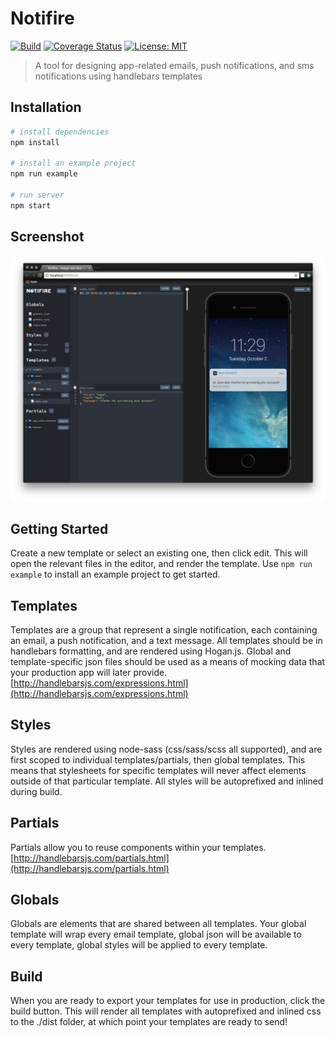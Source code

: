 # Notifire

[![Build](https://travis-ci.org/nickforddesign/notification_designer.svg?branch=master)](#)
[![Coverage Status](https://coveralls.io/repos/github/nickforddesign/notification_designer/badge.svg?branch=master)](https://coveralls.io/github/nickforddesign/notification_designer?branch=master)
[![License: MIT](https://img.shields.io/badge/License-MIT-blue.svg)](https://opensource.org/licenses/MIT)

> A tool for designing app-related emails, push notifications, and sms notifications using handlebars templates

## Installation

``` bash
# install dependencies
npm install

# install an example project
npm run example

# run server
npm start
```

## Screenshot

![screenshot](/static/screenshot.png?raw=true)

## Getting Started

Create a new template or select an existing one, then click edit. This will open the relevant files in the editor, and render the template. Use `npm run example` to install an example project to get started.

## Templates

Templates are a group that represent a single notification, each containing an email, a push notification, and a text message. All templates should be in handlebars formatting, and are rendered using Hogan.js. Global and template-specific json files should be used as a means of mocking data that your production app will later provide. [http://handlebarsjs.com/expressions.html](http://handlebarsjs.com/expressions.html)

## Styles

Styles are rendered using node-sass (css/sass/scss all supported), and are first scoped to individual templates/partials, then global templates. This means that stylesheets for specific templates will never affect elements outside of that particular template. All styles will be autoprefixed and inlined during build.

## Partials

Partials allow you to reuse components within your templates. [http://handlebarsjs.com/partials.html](http://handlebarsjs.com/partials.html)

## Globals

Globals are elements that are shared between all templates. Your global template will wrap every email template, global json will be available to every template, global styles will be applied to every template.

## Build

When you are ready to export your templates for use in production, click the build button. This will render all templates with autoprefixed and inlined css to the ./dist folder, at which point your templates are ready to send!